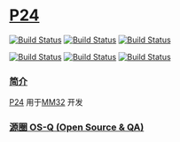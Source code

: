 ﻿# [P24](https://github.com/OS-Q/P24)


[![Build Status](https://github.com/OS-Q/P24/workflows/macos/badge.svg)](https://github.com/OS-Q/P24/actions/workflows/macos.yml)
[![Build Status](https://github.com/OS-Q/P24/workflows/ubuntu/badge.svg)](https://github.com/OS-Q/P24/actions/workflows/ubuntu.yml)
[![Build Status](https://github.com/OS-Q/P24/workflows/windows/badge.svg)](https://github.com/OS-Q/P24/actions/workflows/windows.yml)


[![Build Status](https://travis-ci.com/OS-Q/P24.svg?branch=master)](https://travis-ci.com/OS-Q/P24)
[![Build Status](https://cloud.drone.io/api/badges/OS-Q/P24/status.svg)](https://cloud.drone.io/OS-Q/P24)
[![Build Status](https://circleci.com/gh/OS-Q/P24.svg?style=svg)](https://circleci.com/gh/OS-Q/P24)

### [简介](https://github.com/OS-Q/P24/wiki)

[P24](https://github.com/OS-Q/P24) 用于[MM32](http://www.mindmotion.com.cn/) 开发

### [源圈 OS-Q (Open Source & QA) ](http://www.OS-Q.com)
